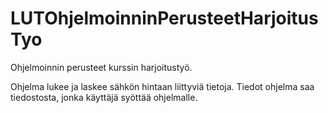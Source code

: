 # LUTOhjelmoinninPerusteetHarjoitusTyo
Ohjelmoinnin perusteet kurssin harjoitustyö.

Ohjelma lukee ja laskee sähkön hintaan liittyviä tietoja. Tiedot ohjelma saa tiedostosta, jonka käyttäjä syöttää ohjelmalle.
